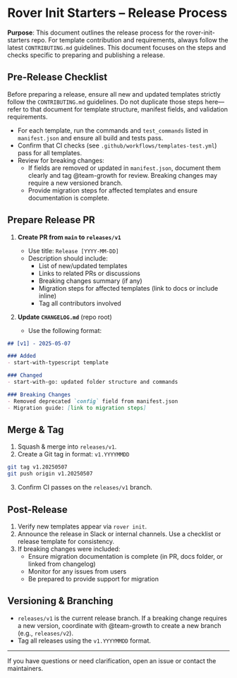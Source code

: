 # Rover Init Starters – Release Process

**Purpose**: This document outlines the release process for the rover-init-starters repo. For template contribution and requirements, always follow the latest `CONTRIBUTING.md` guidelines. This document focuses on the steps and checks specific to preparing and publishing a release.

## Pre-Release Checklist

Before preparing a release, ensure all new and updated templates strictly follow the `CONTRIBUTING.md` guidelines. Do not duplicate those steps here—refer to that document for template structure, manifest fields, and validation requirements.

- For each template, run the commands and `test_commands` listed in `manifest.json` and ensure all build and tests pass.
- Confirm that CI checks (see `.github/workflows/templates-test.yml`) pass for all templates.
- Review for breaking changes:
  - If fields are removed or updated in `manifest.json`, document them clearly and tag @team-growth for review. Breaking changes may require a new versioned branch.
  - Provide migration steps for affected templates and ensure documentation is complete.

## Prepare Release PR

1. **Create PR from `main` to `releases/v1`**
   - Use title: `Release [YYYY-MM-DD]`
   - Description should include:
     - List of new/updated templates
     - Links to related PRs or discussions
     - Breaking changes summary (if any)
     - Migration steps for affected templates (link to docs or include inline)
     - Tag all contributors involved

2. **Update `CHANGELOG.md`** (repo root)
   - Use the following format:

```markdown
## [v1] - 2025-05-07

### Added
- start-with-typescript template

### Changed
- start-with-go: updated folder structure and commands

### Breaking Changes
- Removed deprecated `config` field from manifest.json
- Migration guide: [link to migration steps]
```

## Merge & Tag

1. Squash & merge into `releases/v1`.
2. Create a Git tag in format: `v1.YYYYMMDD`

```bash
git tag v1.20250507
git push origin v1.20250507
```

3. Confirm CI passes on the `releases/v1` branch.

## Post-Release

1. Verify new templates appear via `rover init`.
2. Announce the release in Slack or internal channels. Use a checklist or release template for consistency.
3. If breaking changes were included:
   - Ensure migration documentation is complete (in PR, docs folder, or linked from changelog)
   - Monitor for any issues from users
   - Be prepared to provide support for migration

## Versioning & Branching

- `releases/v1` is the current release branch. If a breaking change requires a new version, coordinate with @team-growth to create a new branch (e.g., `releases/v2`).
- Tag all releases using the `v1.YYYYMMDD` format.

---

If you have questions or need clarification, open an issue or contact the maintainers.
